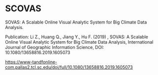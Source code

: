 # SCOVAS
SOVAS: A Scalable Online Visual Analytic System for Big Climate Data Analysis.

Publication: 
Li Z., Huang Q., Jiang Y., Hu F. (2019) , SOVAS: A Scalable Online Visual Analytic System for Big Climate Data Analysis, International Journal of Geographic Information Science, DOI: 10.1080/13658816.2019.1605073

https://www-tandfonline-com.pallas2.tcl.sc.edu/doi/full/10.1080/13658816.2019.1605073
